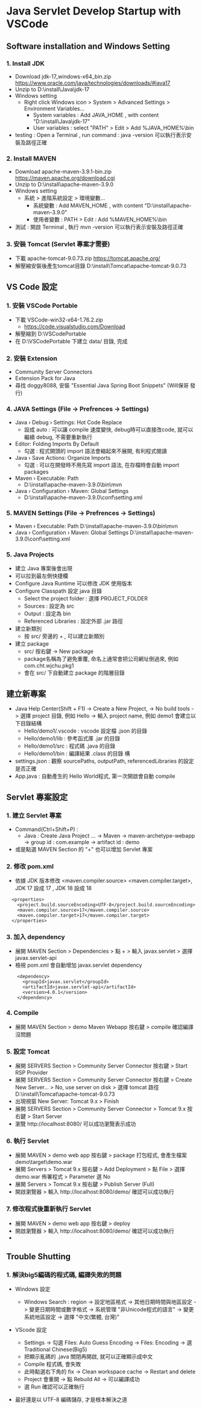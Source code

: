 # Java Servlet Develop Startup with VSCode

## Software installation and Windows Setting

### 1. Install JDK
- Download jdk-17_windows-x64_bin.zip
https://www.oracle.com/java/technologies/downloads/#java17
- Unzip to  D:\install\Java\jdk-17
- Windows setting
    - Right click Windows icon > System > Advanced Settings > Environment Variables... 
        - System variables : Add JAVA_HOME , with content "D:\install\Java\jdk-17"
        - User variables : select "PATH" > Edit > Add %JAVA_HOME%\bin
- testing : Open a Terminal , run command : java -version 可以執行表示安裝及路徑正確

### 2. Install MAVEN
- Download apache-maven-3.9.1-bin.zip
https://maven.apache.org/download.cgi
- Unzip to D:\install\apache-maven-3.9.0
- Windows setting
    - 系統 > 進階系統設定 > 環境變數... 
        - 系統變數 : Add MAVEN_HOME , with content "D:\install\apache-maven-3.9.0"
        - 使用者變數 : PATH > Edit : Add %MAVEN_HOME%\bin
- 測試 : 開啟 Terminal , 執行 mvn -version 可以執行表示安裝及路徑正確

### 3. 安裝 Tomcat (Servlet 專案才需要)
- 下載 apache-tomcat-9.0.73.zip
https://tomcat.apache.org/
- 解壓縮安裝後產生tomcat目錄 D:\install\Tomcat\apache-tomcat-9.0.73


## VS Code 設定

### 1. 安裝 VSCode Portable
- 下載 VSCode-win32-x64-1.76.2.zip
    - https://code.visualstudio.com/Download
- 解壓縮到 D:\VSCodePortable
- 在 D:\VSCodePortable 下建立 data/ 目錄, 完成

### 2. 安裝 Extension
- Community Server Connectors
- Extension Pack for Java
- 尋找 doggy8088, 安裝 "Essential Java Spring Boot Snippets" (Will保哥 發行)

### 4. JAVA Settings (File -> Prefrences -> Settings)
- Java › Debug › Settings: Hot Code Replace
    - 設成 auto : 可以讓 compile 速度變快, debug時可以直接改code, 就可以繼續 debug, 不需要重新執行
- Editor: Folding Imports By Default
    - 勾選 : 程式開頭的 import 語法會縮起來不展開, 有利程式閱讀
- Java › Save Actions: Organize Imports
    - 勾選 : 可以在開發時不用先寫 import 語法, 在存檔時會自動 import packages
- Maven › Executable: Path
    - D:\install\apache-maven-3.9.0\bin\mvn
- Java › Configuration › Maven: Global Settings
    - D:\install\apache-maven-3.9.0\conf\setting.xml

### 5. MAVEN Settings (File -> Prefrences -> Settings)
- Maven › Executable: Path
D:\install\apache-maven-3.9.0\bin\mvn
- Java › Configuration › Maven: Global Settings
D:\install\apache-maven-3.9.0\conf\setting.xml


### 5. Java Projects
- 建立 Java 專案後會出現
- 可以拉到最左側快捷欄
- Configure Java Runtime 可以修改 JDK 使用版本
- Configure Classpath 設定 java 目錄
    - Select the project folder : 選擇 PROJECT_FOLDER
    - Sources : 設定為 src
    - Output : 設定為 bin
    - Referenced Libraries : 設定外部 .jar 路徑
- 建立新類別
    - 按 src/ 旁邊的 + , 可以建立新類別
- 建立 package
    - src/ 按右鍵 -> New package
    - package名稱為了避免重覆, 命名上通常會把公司網址倒過來, 例如 com.cht.wjchu.pkg1
    - 會在 src/ 下自動建立 package 的階層目錄

## 建立新專案
- Java Help Center(Shift + F1)
    -> Create a New Project, 
    -> No build tools 
    -> 選擇 project 目錄, 例如 Hello
    -> 輸入 project name, 例如 demo1 會建立以下目錄結構
    - Hello/demo1/.vscode : vscode 設定檔 .json 的目錄
    - Hello/demo1/lib : 參考函式庫 .jar 的目錄
    - Hello/demo1/src : 程式碼 .java 的目錄
    - Hello/demo1/bin : 編譯結果 .class 的目錄
構
- settings.json : 觀察 sourcePaths, outputPath, referencedLibraries 的設定是否正確
- App.java : 自動產生的 Hello World程式, 第一次開啟會自動 compile

## Servlet 專案設定

### 1. 建立 Servlet 專案
- Command(Ctrl+Shift+P) : 
    - Java : Create Java Project ...
    -> Maven 
    -> maven-archetype-webapp
    -> group id : com.example
    -> artifact id : demo
- 或是點選 MAVEN Section 的 "+" 也可以增加 Servlet 專案

### 2. 修改 pom.xml
- 依據 JDK 版本修改 <maven.compiler.source> <maven.compiler.target>, JDK 17 設成 17 , JDK 18 設成 18
```
  <properties>
    <project.build.sourceEncoding>UTF-8</project.build.sourceEncoding>
    <maven.compiler.source>17</maven.compiler.source>
    <maven.compiler.target>17</maven.compiler.target>
  </properties>
```

### 3. 加入 dependency
- 展開 MAVEN Section > Dependencies > 點 + > 輸入 javax.servlet > 選擇 javax.servlet-api
- 檢視 pom.xml 會自動增加 javax.servlet dependency
```
    <dependency>
      <groupId>javax.servlet</groupId>
      <artifactId>javax.servlet-api</artifactId>
      <version>4.0.1</version>
    </dependency>
```
### 4. Compile
- 展開 MAVEN Section > demo Maven Webapp 按右鍵 > compile 確認編譯沒問題

### 5. 設定 Tomcat
- 展開 SERVERS Section > Community Server Connector 按右鍵 > Start RSP Provider
- 展開 SERVERS Section > Community Server Connector 按右鍵 > Create New Server... > No, use server on disk > 選擇 tomcat 路徑 D:\install\Tomcat\apache-tomcat-9.0.73
- 出現視窗 New Server: Tomcat 9.x > Finish
- 展開 SERVERS Section > Community Server Connector > Tomcat 9.x 按右鍵 > Start Server
- 瀏覽 http://localhost:8080/ 可以成功瀏覽表示成功

### 6. 執行 Servlet
- 展開 MAVEN > demo web app 按右鍵 > package 打包程式, 會產生檔案demo\target\demo.war
- 展開 Servers > Tomcat 9.x 按右鍵 > Add Deployment > 點 File > 選擇 demo.war 佈署程式 > Parameter 選 No
- 展開 Servers > Tomcat 9.x 按右鍵 > Publish Server (Full)
- 開啟瀏覽器 > 輸入 http://localhost:8080/demo/ 確認可以成功執行

### 7. 修改程式後重新執行 Servlet
- 展開 MAVEN > demo web app 按右鍵 > deploy 
- 開啟瀏覽器 > 輸入 http://localhost:8080/demo/ 確認可以成功執行
- 
## Trouble Shutting
### 1. 解決big5編碼的程式碼, 編譯失敗的問題
- Windows 設定
    - Windows Search : region
    -> 設定地區格式 
    -> 其他日期時間與地區設定
    -> 變更日期時間或數字格式
    -> 系統管理 "非Unicode程式的語言"
    -> 變更系統地區設定
    -> 選擇 "中文(繁體, 台灣)"
- VScode 設定
    - Settings 
    -> 勾選 Files: Auto Guess Encoding
    -> Files: Encoding -> 選 Traditional Chinese(Big5)
    - 把顯示亂碼的 .java 關閉再開啟, 就可以正確顯示成中文
    - Compile 程式碼, 會失敗
    - 此時點選右下角的 fix -> Clean workspace cache -> Restart and delete
    - Project 會重開 -> 點 Rebuild All -> 可以編譯成功
    - 選 Run 確認可以正確執行

- 最好還是以 UTF-8 編碼儲存, 才是根本解決之道
